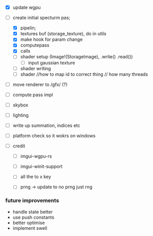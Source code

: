- [X] update wgpu
- [ ] create initial specturm pas;
    - [X] pipelin;
    - [X] textures buf (storage_texture), do in utils
    - [X] make hook for param change
    - [X] computepass
    - [X] calls
    - [ ] shader setup (Image!(StorageImage), .write() .read())
        - [ ] input gaussian texture
    - [ ] shader writing
    - [ ]  shader
//how to map id to correct thing
// how many threads
- [ ] move renderer to /gfx/ (?)
- [ ] compute pass impl

- [ ] skybox
- [ ] lighting


- [ ] write up summation, indices etc
- [ ] platform check so it wokrs on windows
- [ ] credit 
    - [ ] imgui-wgpu-rs
    - [ ] imgui-winit-support
    - [ ] all the to x key
    - [ ] prng -> update to no prng just rng



### future improvements
- handle state better
- use push constants
- better optimise
- implement swell

